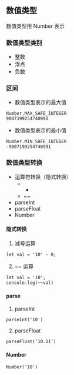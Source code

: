 ## 数值类型

数值类型用 Number 表示

### 数值类型类别

* 整数
* 浮点
* 负数

### 区间

* 数值类型表示的最大值

```
Number.MAX_SAFE_INTEGER
9007199254740991
```

* 数值类型表示的最小值

```
Number.MIN_SAFE_INTEGER
-9007199254740991
```

### 数值类型转换

* 运算符转换（隐式转换）
  * -
  * ~~
* parseInt
* parseFloat
* Number


#### 隐式转换

1. 减号运算

```
let val = '10' - 0;
```

2. ~~ 运算

```
let val = '10';
console.log(~~val)
```

#### parse

1. parseInt

```
parseInt('10')
```

2. parseFloat

```
parseFloat('10.11')
```

#### Number

```
Number('10')
```


